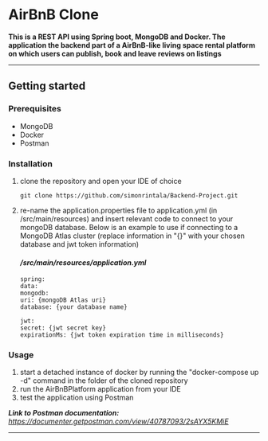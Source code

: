 # AirBnB Clone

**This is a REST API using Spring boot, MongoDB and Docker.
The application the backend part of a AirBnB-like living space rental
platform on which users can publish, book and leave reviews on listings**

---

## Getting started
### Prerequisites
- MongoDB
- Docker
- Postman

### Installation
1. clone the repository and open your IDE of choice
    ```
    git clone https://github.com/simonrintala/Backend-Project.git
    ```
2. re-name the application.properties file to application.yml (in /src/main/resources) and insert relevant code to connect to your mongoDB database. Below is an example to use if connecting to a MongoDB Atlas cluster (replace information in "{}" with your chosen database and jwt token information)

   #### */src/main/resources/application.yml*
    ```
   spring:
    data:
    mongodb:
    uri: {mongoDB Atlas uri}
    database: {your database name}

   jwt:
    secret: {jwt secret key}
    expirationMs: {jwt token expiration time in milliseconds}
    ```

### Usage
1. start a detached instance of docker by running the "docker-compose up -d" command in the folder of the cloned repository
2. run the AirBnBPlatform application from your IDE
3. test the application using Postman 

***Link to Postman documentation:*** *https://documenter.getpostman.com/view/40787093/2sAYX5KMiE*

---

